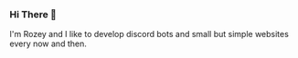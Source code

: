### Hi There 👋

I'm Rozey and I like to develop discord bots and small but simple websites every now and then.
